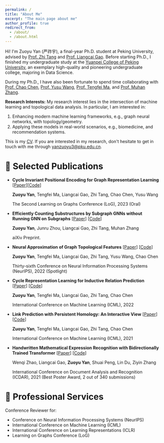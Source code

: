 ```yaml
---
permalink: /
title: "About Me"
excerpt: "The main page about me"
author_profile: true
redirect_from: 
  - /about/
  - /about.html
---
```


Hi! I'm Zuoyu Yan (严祚宇), a final-year Ph.D. student at Peking University, advised by [Prof. Zhi Tang](https://www.wict.pku.edu.cn/cpdp/kydw/ggcy/1297369.htm) and [Prof. Liangcai Gao](https://www.icst.pku.edu.cn/szwdclyjs/kydw/ggcy/1288880.htm). Before starting Ph.D., I finished my undergraduate study at the [Yuanpei College of Peking University](https://yuanpei.pku.edu.cn/en/aboutyuanpei/collegeprofile/index.htm), an exemplary high-quality and pioneering undergraduate college, majoring in Data Science.

During my Ph.D., I have also been fortunate to spend time collaborating with [Prof. Chao Chen](https://chaochen.github.io/), [Prof. Yusu Wang](http://yusu.belkin-wang.org/), [Prof. Tengfei Ma](https://sites.google.com/site/matf0123/home), and [Prof. Muhan Zhang](https://muhanzhang.github.io/).

**Research Interests:** My research interest lies in the intersection of machine learning and topological data analysis. In particular, I am interested in: 
1. Enhancing modern machine learning frameworks, e.g., graph neural networks, with topology/geometry.
2. Applying these models in real-world scenarios, e.g., biomedicine, and recommendation systems.

This is my [CV](/files/CV.pdf). If you are interested in my research, don't hesitate to get in touch with me through <yanzuoyu3@pku.edu.cn>.


📝 Selected Publications
======

* **Cycle Invariant Positional Encoding for Graph Representation Learning** [[Paper](https://arxiv.org/pdf/2311.14333.pdf)][[Code](https://github.com/pkuyzy/CycleNet)]

  **Zuoyu Yan**, Tengfei Ma, Liangcai Gao, Zhi Tang, Chao Chen, Yusu Wang

  The Second Learning on Graphs Conference (LoG), 2023 (Oral) 

* **Efficiently Counting Substructures by Subgraph GNNs without Running GNN on Subgraphs** [[Paper](https://arxiv.org/pdf/2303.10576.pdf)] [[Code](https://github.com/pkuyzy/ESC-GNN)]

  **Zuoyu Yan**, Junru Zhou, Liangcai Gao, Zhi Tang, Muhan Zhang

  aiXiv Preprint. 

* **Neural Approximation of Graph Topological Features** [[Paper](https://arxiv.org/pdf/2201.12032.pdf)] [[Code](https://github.com/pkuyzy/TLC-GNN)]

  **Zuoyu Yan**, Tengfei Ma, Liangcai Gao, Zhi Tang, Yusu Wang, Chao Chen

  Thirty-sixth Conference on Neural Information Processing Systems (NeurIPS), 2022 (Spotlight) 

* **Cycle Representation Learning for Inductive Relation Prediction** [[Paper](https://arxiv.org/pdf/2110.02510.pdf)] [[Code](https://github.com/pkuyzy/CBGNN)]

  **Zuoyu Yan**, Tengfei Ma, Liangcai Gao, Zhi Tang, Chao Chen

  International Conference on Machine Learning (ICML), 2022

* **Link Prediction with Persistent Homology: An Interactive View** [[Paper](https://arxiv.org/pdf/2102.10255.pdf)] [[Code](https://github.com/pkuyzy/TLC-GNN)]

  **Zuoyu Yan**, Tengfei Ma, Liangcai Gao, Zhi Tang, Chao Chen

  International Conference on Machine Learning (ICML), 2021

* **Handwritten Mathematical Expression Recognition with Bidirectionally Trained Transformer** [[Paper](https://arxiv.org/pdf/2105.02412.pdf)] [[Code](https://github.com/Green-Wood/BTTR)]

  Wenqi Zhao, Liangcai Gao, **Zuoyu Yan**, Shuai Peng, Lin Du, Ziyin Zhang

  International Conference on Document Analysis and Recognition (ICDAR), 2021 (Best Poster Award, 2 out of 340 submissions)

🏫 Professional Services
======
Conference Reviewer for:
* Conference on Neural Information Processing Systems (NeurIPS)
* International Conference on Machine Learning (ICML) 
* International Conference on Learning Representations (ICLR) 
* Learning on Graphs Conference (LoG)
